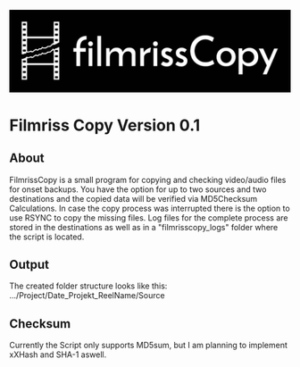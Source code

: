 ![FilmrissCopy_Banner](FilmrissCopy_Banner.jpg)

# Filmriss Copy Version 0.1

## About
FilmrissCopy is a small program for copying and checking video/audio files for onset backups. You have the option for up to two sources and two destinations and the copied data will be verified via MD5Checksum Calculations. In case the copy process was interrupted there is the option to use RSYNC to copy the missing files. Log files for the complete process are stored in the destinations as well as in a "filmrisscopy_logs" folder where the script is located.  

## Output
The created folder structure looks like this:  
.../Project/Date_Projekt_ReelName/Source

## Checksum 
Currently the Script only supports MD5sum, but I am planning to implement xXHash and SHA-1 aswell.

